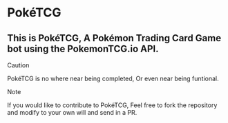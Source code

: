 # PokéTCG
## This is PokéTCG, A Pokémon Trading Card Game bot using the PokemonTCG.io API.
> [!CAUTION]  
> PokéTCG is no where near being completed, Or even near being funtional.

> [!NOTE]
> If you would like to contribute to PokéTCG, Feel free to fork the repository and modify to your own will and send in a PR.
 
